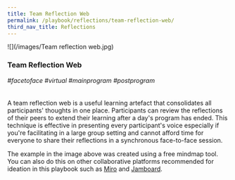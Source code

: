```yaml
---
title: Team Reflection Web 
permalink: /playbook/reflections/team-reflection-web/
third_nav_title: Reflections 
---
```

![](/images/Team reflection web.jpg)
### Team Reflection Web 
*#facetoface #virtual #mainprogram #postprogram*  
<br/>
<br/>
A team reflection web is a useful learning artefact that consolidates all participants' thoughts in one place. Participants can review the reflections of their peers to extend their learning after a day's program has ended. This technique is effective in presenting every participant's voice especially if you're facilitating in a large group setting and cannot afford time for everyone to share their reflections in a synchronous face-to-face session. 

The example in the image above was created using a free mindmap tool. You can also do this on other collaborative platforms recommended for ideation in this playbook such as [Miro](/playbook/ideation/miro/) and [Jamboard](/playbook/ideation/jamboard). 
